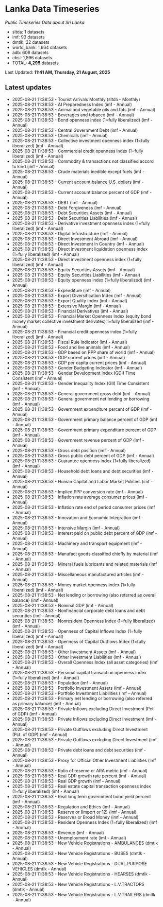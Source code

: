 # Lanka Data Timeseries
*Public Timeseries Data about Sri Lanka*

* sltda: 1 datasets
* imf: 93 datasets
* dmtlk: 32 datasets
* world_bank: 1,664 datasets
* adb: 609 datasets
* cbsl: 1,896 datasets
* TOTAL: **4,295** datasets

Last Updated: **11:41 AM, Thursday, 21 August, 2025**

## Latest updates

* 2025-08-21 11:38:53 - Tourist Arrivals Monthly (sltda - Monthly)
* 2025-08-21 11:38:53 - AI Preparedness Index (imf - Annual)
* 2025-08-21 11:38:53 - Animal and vegetable oils and fats (imf - Annual)
* 2025-08-21 11:38:53 - Beverages and tobacco (imf - Annual)
* 2025-08-21 11:38:53 - Bond openness index (1=fully liberalized) (imf - Annual)
* 2025-08-21 11:38:53 - Central Government Debt (imf - Annual)
* 2025-08-21 11:38:53 - Chemicals (imf - Annual)
* 2025-08-21 11:38:53 - Collective investment openness index (1=fully liberalized) (imf - Annual)
* 2025-08-21 11:38:53 - Commercial credit openness index (1=fully liberalized) (imf - Annual)
* 2025-08-21 11:38:53 - Commodity & transactions not classified accord to kind (imf - Annual)
* 2025-08-21 11:38:53 - Crude materials inedible except fuels (imf - Annual)
* 2025-08-21 11:38:53 - Current account balance U.S. dollars (imf - Annual)
* 2025-08-21 11:38:53 - Current account balance percent of GDP (imf - Annual)
* 2025-08-21 11:38:53 - DEBT (imf - Annual)
* 2025-08-21 11:38:53 - Debt Forgiveness (imf - Annual)
* 2025-08-21 11:38:53 - Debt Securities Assets (imf - Annual)
* 2025-08-21 11:38:53 - Debt Securities Liabilities (imf - Annual)
* 2025-08-21 11:38:53 - Derivative investment openness index (1=fully liberalized) (imf - Annual)
* 2025-08-21 11:38:53 - Digital Infrastructure (imf - Annual)
* 2025-08-21 11:38:53 - Direct Investment Abroad (imf - Annual)
* 2025-08-21 11:38:53 - Direct Investment In Country (imf - Annual)
* 2025-08-21 11:38:53 - Direct investment liquidation openness index (1=fully liberalized) (imf - Annual)
* 2025-08-21 11:38:53 - Direct investment openness index (1=fully liberalized) (imf - Annual)
* 2025-08-21 11:38:53 - Equity Securities Assets (imf - Annual)
* 2025-08-21 11:38:53 - Equity Securities Liabilities (imf - Annual)
* 2025-08-21 11:38:53 - Equity openness index (1=fully liberalized) (imf - Annual)
* 2025-08-21 11:38:53 - Expenditure (imf - Annual)
* 2025-08-21 11:38:53 - Export Diversification Index (imf - Annual)
* 2025-08-21 11:38:53 - Export Quality Index (imf - Annual)
* 2025-08-21 11:38:53 - Extensive Margin (imf - Annual)
* 2025-08-21 11:38:53 - Financial Derivatives (imf - Annual)
* 2025-08-21 11:38:53 - Financial Market Openness Index (equity bond money market collective investment derivates) 1=fully liberalized (imf - Annual)
* 2025-08-21 11:38:53 - Financial credit openness index (1=fully liberalized) (imf - Annual)
* 2025-08-21 11:38:53 - Fiscal Rule Indicator (imf - Annual)
* 2025-08-21 11:38:53 - Food and live animals (imf - Annual)
* 2025-08-21 11:38:53 - GDP based on PPP share of world (imf - Annual)
* 2025-08-21 11:38:53 - GDP current prices (imf - Annual)
* 2025-08-21 11:38:53 - GDP per capita current prices (imf - Annual)
* 2025-08-21 11:38:53 - Gender Budgeting Indicator (imf - Annual)
* 2025-08-21 11:38:53 - Gender Development Index (GDI) Time Consistent (imf - Annual)
* 2025-08-21 11:38:53 - Gender Inequality Index (GII) Time Consistent (imf - Annual)
* 2025-08-21 11:38:53 - General government gross debt (imf - Annual)
* 2025-08-21 11:38:53 - General government net lending or borrowing (imf - Annual)
* 2025-08-21 11:38:53 - Government expenditure percent of GDP (imf - Annual)
* 2025-08-21 11:38:53 - Government primary balance percent of GDP (imf - Annual)
* 2025-08-21 11:38:53 - Government primary expenditure percent of GDP (imf - Annual)
* 2025-08-21 11:38:53 - Government revenue percent of GDP (imf - Annual)
* 2025-08-21 11:38:53 - Gross debt position (imf - Annual)
* 2025-08-21 11:38:53 - Gross public debt percent of GDP (imf - Annual)
* 2025-08-21 11:38:53 - Guarantee openness index (1=fully liberalized) (imf - Annual)
* 2025-08-21 11:38:53 - Household debt loans and debt securities (imf - Annual)
* 2025-08-21 11:38:53 - Human Capital and Labor Market Policies (imf - Annual)
* 2025-08-21 11:38:53 - Implied PPP conversion rate (imf - Annual)
* 2025-08-21 11:38:53 - Inflation rate average consumer prices (imf - Annual)
* 2025-08-21 11:38:53 - Inflation rate end of period consumer prices (imf - Annual)
* 2025-08-21 11:38:53 - Innovation and Economic Integration (imf - Annual)
* 2025-08-21 11:38:53 - Intensive Margin (imf - Annual)
* 2025-08-21 11:38:53 - Interest paid on public debt percent of GDP (imf - Annual)
* 2025-08-21 11:38:53 - Machinery and transport equipment (imf - Annual)
* 2025-08-21 11:38:53 - Manufact goods classified chiefly by material (imf - Annual)
* 2025-08-21 11:38:53 - Mineral fuels lubricants and related materials (imf - Annual)
* 2025-08-21 11:38:53 - Miscellaneous manufactured articles (imf - Annual)
* 2025-08-21 11:38:53 - Money market openness index (1=fully liberalized) (imf - Annual)
* 2025-08-21 11:38:53 - Net lending or borrowing (also referred as overall balance) (imf - Annual)
* 2025-08-21 11:38:53 - Nominal GDP (imf - Annual)
* 2025-08-21 11:38:53 - Nonfinancial corporate debt loans and debt securities (imf - Annual)
* 2025-08-21 11:38:53 - Nonresident Openness Index (1=fully liberalized) (imf - Annual)
* 2025-08-21 11:38:53 - Openness of Capital Inflows Index (1=fully liberalized) (imf - Annual)
* 2025-08-21 11:38:53 - Openness of Capital Outflows Index (1=fully liberalized) (imf - Annual)
* 2025-08-21 11:38:53 - Other Investment Assets (imf - Annual)
* 2025-08-21 11:38:53 - Other Investment Liabilities (imf - Annual)
* 2025-08-21 11:38:53 - Overall Openness Index (all asset categories) (imf - Annual)
* 2025-08-21 11:38:53 - Personal capital transaction openness index (1=fully liberalized) (imf - Annual)
* 2025-08-21 11:38:53 - Population (imf - Annual)
* 2025-08-21 11:38:53 - Portfolio Investment Assets (imf - Annual)
* 2025-08-21 11:38:53 - Portfolio Investment Liabilities (imf - Annual)
* 2025-08-21 11:38:53 - Primary net lending or borrowing (also referred as primary balance) (imf - Annual)
* 2025-08-21 11:38:53 - Private Inflows excluding Direct Investment (Pct. of GDP) (imf - Annual)
* 2025-08-21 11:38:53 - Private Inflows excluding Direct Investment (imf - Annual)
* 2025-08-21 11:38:53 - Private Outflows excluding Direct Investment (Pct. of GDP) (imf - Annual)
* 2025-08-21 11:38:53 - Private Outflows excluding Direct Investment (imf - Annual)
* 2025-08-21 11:38:53 - Private debt loans and debt securities (imf - Annual)
* 2025-08-21 11:38:53 - Proxy for Official Other Investment Liabilities (imf - Annual)
* 2025-08-21 11:38:53 - Ratio of reserve or ARA metric (imf - Annual)
* 2025-08-21 11:38:53 - Real GDP growth rate percent (imf - Annual)
* 2025-08-21 11:38:53 - Real GDP growth (imf - Annual)
* 2025-08-21 11:38:53 - Real estate capital transaction openness index (1=fully liberalized) (imf - Annual)
* 2025-08-21 11:38:53 - Real long term government bond yield percent (imf - Annual)
* 2025-08-21 11:38:53 - Regulation and Ethics (imf - Annual)
* 2025-08-21 11:38:53 - Reserve or (Import or 12) (imf - Annual)
* 2025-08-21 11:38:53 - Reserves or Broad Money (imf - Annual)
* 2025-08-21 11:38:53 - Resident Openness Index (1=fully liberalized) (imf - Annual)
* 2025-08-21 11:38:53 - Revenue (imf - Annual)
* 2025-08-21 11:38:53 - Unemployment rate (imf - Annual)
* 2025-08-21 11:38:53 - New Vehicle Registrations - AMBULANCES (dmtlk - Annual)
* 2025-08-21 11:38:53 - New Vehicle Registrations - BUSES (dmtlk - Annual)
* 2025-08-21 11:38:53 - New Vehicle Registrations - DUAL PURPOSE VEHICLES (dmtlk - Annual)
* 2025-08-21 11:38:53 - New Vehicle Registrations - HEARSES (dmtlk - Annual)
* 2025-08-21 11:38:53 - New Vehicle Registrations - L.V.TRACTORS (dmtlk - Annual)
* 2025-08-21 11:38:53 - New Vehicle Registrations - L.V.TRAILERS (dmtlk - Annual)